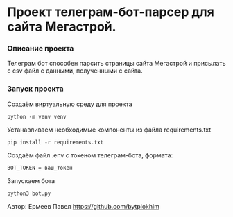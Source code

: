 # Проект телеграм-бот-парсер для сайта Мегастрой.

### Описание проекта
Телеграм бот способен парсить страницы сайта Мегастрой и присылать с csv файл с данными, полученными с сайта.

### Запуск проекта
Создаём виртуальную среду для проекта
```
python -m venv venv
```

Устанавливаем необходимые компоненты из файла requirements.txt
```
pip install -r requirements.txt
```

Создаём файл .env c токеном телеграм-бота, формата:
```
BOT_TOKEN = ваш_токен
```

Запускаем бота
```
python3 bot.py
```

Автор: Ермеев Павел https://github.com/bytplokhim